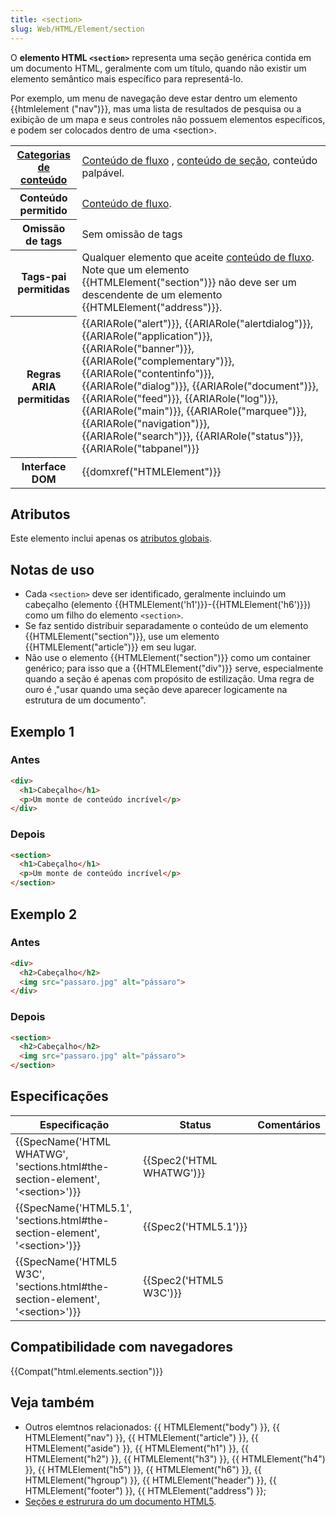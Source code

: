 ```yaml
---
title: <section>
slug: Web/HTML/Element/section
---
```


O **elemento HTML `<section>`** representa uma seção genérica contida em um documento HTML, geralmente com um título, quando não existir um elemento semântico mais específico para representá-lo.

Por exemplo, um menu de navegação deve estar dentro um elemento {{htmlelement ("nav")}}, mas uma lista de resultados de pesquisa ou a exibição de um mapa e seus controles não possuem elementos específicos, e podem ser colocados dentro de uma \<section>.

<table class="properties">
  <tbody>
    <tr>
      <th scope="row">
        <a href="/pt-BR/docs/Web/HTML/Content_categories"
          >Categorias de conteúdo</a
        >
      </th>
      <td>
        <a href="/pt-BR/docs/Web/HTML/Content_categories#Flow_content"
          >Conteúdo de fluxo</a
        >
        ,
        <a href="/pt-BR/docs/Web/HTML/Content_categories#Sectioning_content"
          >conteúdo de seção</a
        >, conteúdo palpável.
      </td>
    </tr>
    <tr>
      <th scope="row">Conteúdo permitido</th>
      <td>
        <a href="/pt-BR/docs/Web/HTML/Content_categories#Flow_content"
          >Conteúdo de fluxo</a
        >.
      </td>
    </tr>
    <tr>
      <th scope="row">Omissão de tags</th>
      <td>Sem omissão de tags</td>
    </tr>
    <tr>
      <th scope="row">Tags-pai permitidas</th>
      <td>
        Qualquer elemento que aceite
        <a href="/pt-BR/docs/Web/HTML/Content_categories#Flow_content"
          >conteúdo de fluxo</a
        >. Note que um elemento {{HTMLElement("section")}} não deve
        ser um descendente de um elemento {{HTMLElement("address")}}.
      </td>
    </tr>
    <tr>
      <th scope="row">Regras ARIA permitidas</th>
      <td>
        {{ARIARole("alert")}}, {{ARIARole("alertdialog")}},
        {{ARIARole("application")}}, {{ARIARole("banner")}},
        {{ARIARole("complementary")}},
        {{ARIARole("contentinfo")}}, {{ARIARole("dialog")}},
        {{ARIARole("document")}}, {{ARIARole("feed")}},
        {{ARIARole("log")}}, {{ARIARole("main")}},
        {{ARIARole("marquee")}}, {{ARIARole("navigation")}},
        {{ARIARole("search")}}, {{ARIARole("status")}},
        {{ARIARole("tabpanel")}}
      </td>
    </tr>
    <tr>
      <th scope="row">Interface DOM</th>
      <td>{{domxref("HTMLElement")}}</td>
    </tr>
  </tbody>
</table>

## Atributos

Este elemento inclui apenas os [atributos globais](/pt-BR/docs/Web/HTML/Global_attributes).

## Notas de uso

- Cada `<section>` deve ser identificado, geralmente incluindo um cabeçalho (elemento {{HTMLElement('h1')}}-{{HTMLElement('h6')}}) como um filho do elemento `<section>`.
- Se faz sentido distribuir separadamente o conteúdo de um elemento {{HTMLElement("section")}}, use um elemento {{HTMLElement("article")}} em seu lugar.
- Não use o elemento {{HTMLElement("section")}} como um container genérico; para isso que a {{HTMLElement("div")}} serve, especialmente quando a seção é apenas com propósito de estilização. Uma regra de ouro é ,"usar quando uma seção deve aparecer logicamente na estrutura de um documento".

## Exemplo 1

### Antes

```html
<div>
  <h1>Cabeçalho</h1>
  <p>Um monte de conteúdo incrível</p>
</div>
```

### Depois

```html
<section>
  <h1>Cabeçalho</h1>
  <p>Um monte de conteúdo incrível</p>
</section>
```

## Exemplo 2

### Antes

```html
<div>
  <h2>Cabeçalho</h2>
  <img src="passaro.jpg" alt="pássaro">
</div>
```

### Depois

```html
<section>
  <h2>Cabeçalho</h2>
  <img src="passaro.jpg" alt="pássaro">
</section>​​​​​
```

## Especificações

| Especificação                                                                                                    | Status                           | Comentários |
| ---------------------------------------------------------------------------------------------------------------- | -------------------------------- | ----------- |
| {{SpecName('HTML WHATWG', 'sections.html#the-section-element', '&lt;section&gt;')}} | {{Spec2('HTML WHATWG')}} |             |
| {{SpecName('HTML5.1', 'sections.html#the-section-element', '&lt;section&gt;')}}         | {{Spec2('HTML5.1')}}     |             |
| {{SpecName('HTML5 W3C', 'sections.html#the-section-element', '&lt;section&gt;')}}     | {{Spec2('HTML5 W3C')}}     |             |

## Compatibilidade com navegadores

{{Compat("html.elements.section")}}

## Veja também

- Outros elemtnos relacionados: {{ HTMLElement("body") }}, {{ HTMLElement("nav") }}, {{ HTMLElement("article") }}, {{ HTMLElement("aside") }}, {{ HTMLElement("h1") }}, {{ HTMLElement("h2") }}, {{ HTMLElement("h3") }}, {{ HTMLElement("h4") }}, {{ HTMLElement("h5") }}, {{ HTMLElement("h6") }}, {{ HTMLElement("hgroup") }}, {{ HTMLElement("header") }}, {{ HTMLElement("footer") }}, {{ HTMLElement("address") }};
- [Seções e estrurura do um documento HTML5](/pt-BR/Sections_and_Outlines_of_an_HTML5_document).
